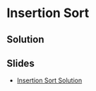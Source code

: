 
# Insertion Sort

## Solution


## Slides

* [Insertion Sort Solution](https://docs.google.com/a/hackreactor.com/presentation/d/1fEDMpzRHJ5ulWX5c282jn7a8TlGr0gBNGQwAV2vPe8I/embed?start=false&loop=false&delayms=3000)
